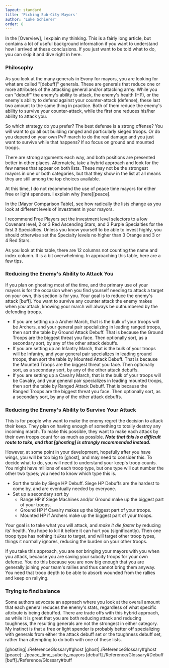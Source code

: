 ```yaml
---
layout: standard
title: 'Picking Sub-City Mayors'
author: 'Luke Schierer'
order: 8
---
```


<aside class="note">
In the [Overview], I explain my thinking. This is a fairly long article, but
contains a lot of useful background information if you want to understand how
I arrived at these conclusions. If you just want to be told what to do, you
can skip it and dive right in here.

[Overview]: ./overview

</aside>



### Philosophy

As you look at the many generals in Evony for mayors, you are looking for what
are called "[debuff]" generals. These are generals that reduce one or more
attributes of the attacking general and/or attacking army. While you can
"debuff" the enemy's ability to attack, the enemy's health (HP), or the enemy's
ability to defend against your counter-attack (defense), these last two amount
to the same thing in practice. Both of them reduce the enemy's ability to
survive your counter-attack, while the first one reduces his/her ability to
attack you.

So which strategy do you prefer? The best defense is a strong offense? You
will want to go all out building ranged and particularly sieged troops. Or do
you depend on your own PvP march to do the real damage and you just want to
survive while that happens? If so focus on ground and mounted troops.

There are strong arguments each way, and both positions are presented better
in other places. Alternately, take a hybrid approach and look for the few
names that appear on both lists. These may not be the strongest mayors in one
or both categories, but that they show in the list at all means they are still
among the top choices available.

At this time, I do not recommend the use of peace time mayors for either free
or light spenders. I explain why [here][peace].

In the [Mayor Comparison Table], see how radically the lists change as you look at different levels of investment in your mayors.

I recommend Free Players set the investment level selectors to a low Covenant level, 2 or 3 Red Ascending Stars, and 3 Purple Specialties for the first 3 Specialties. Unless you know yourself to be able to invest highly, you should otherwise set the Specialty levels no higher than 3 Orange and 3 or 4 Red Stars.

As you look at this table, there are 12 columns not counting the name and index column.  It is a bit overwhelming.  In approaching this table, here are a few tips.

### Reducing the Enemy's Ability to Attack You

If you plan on ghosting most of the time, and the primary use of your mayors is for the occasion when you find yourself needing to attack a target on your own, this section is for you.  Your goal is to reduce the enemy's attack [buff].  You want to survive any counter attack the enemy makes when *you*
attack, knowing your march will always be outnumbered by the defending troops.

* If you are setting up a Archer March, that is the bulk of your troops will be Archers, and your general pair specializing in leading ranged troops,
  then sort the table by Ground Attack Debuff.  That is because the Ground Troops are the biggest threat you face.  Then optionally sort, as a secondary
  sort, by any of the other attack debuffs.
* If you are setting up an Infantry March, that is the bulk of your troops will be Infantry, and your general pair specializes in leading ground troops,
  then sort the table by Mounted Attack Debuff. That is because the Mounted Troops are the biggest threat you face.  Then optionally sort, as a secondary
  sort, by any of the other attack debuffs.
* If you are setting up a Cavalry March, that is the bulk of your troops will be Cavalry, and your general pair specializes in leading mounted troops,
  then sort the table by Ranged Attack Debuff. That is because the Ranged Troops are the biggest threat you face.  Then optionally sort, as a secondary
  sort, by any of the other attack debuffs.

### Reducing the Enemy's Ability to Survive Your Attack

This is for people who want to make the enemy regret the decision to attack
their keep. They plan on having enough of something to totally destroy any
incoming march. To make this possible, they want to make each attack by their
own troops count for as much as possible.  _**Note that this is a difficult route to take, and that [ghosting] is strongly recommended instead.**_

However, at some point in your development, hopefully after you have wings, you will be too big to [ghost], and may need to consider this.
To decide what to do, you will need to understand your keep's troop counts.  You might have millions of each troop type, but
one type will out number the other two types; you need to know which type this is.

* Sort the table by Siege HP Debuff.  Siege HP Debuffs are the hardest to come by, and are eventually needed by everyone.
* Set up a secondary sort by
  * Range HP if Siege Machines and/or Ground make up the biggest part of your troops.
  * Ground HP if Cavalry makes up the biggest part of your troops.
  * Mounted HP if Archers make up the biggest part of your troops.

Your goal is to take what you will attack, and *make it die faster* by reducing its' health.  You hope to kill it before it can hurt you (significantly).
Then one troop type has nothing it *likes* to target, and will target other troop types, things it normally ignores, reducing the burden on your other troops.

If you take this approach, you are *not* bringing your mayors with you when you attack, because you are saving your subcity troops for your own defense.
You do this because you are now big enough that you are generally joining your team's rallies and thus cannot bring them anyway. You need that troop depth to be able to absorb wounded from the rallies and keep on rallying.

### Trying to find balance

Some authors advocate an approach where you look at the overall amount that
each general reduces the enemy's stats, regardless of what specific attribute
is being debuffed. There are trade offs with this hybrid approach,
as while it is great that you are both reducing attack and reducing toughness,
the resulting generals are not the strongest in either category. My instinct
is that a free or light spender is probably better off specializing with
generals from either the attack debuff set or the toughness debuff set,
rather than attempting to do both with one of these lists.

[ghosting]./ReferenceGlossary#ghost
[ghost]./ReferenceGlossary#ghost
[peace]: ./peace_time_subcity_mayors
[debuff]./Reference/Glossary#Debuff
[buff]./Reference/Glossary#buff
